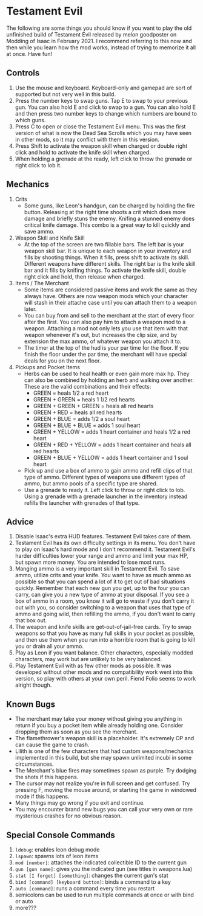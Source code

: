 # Testament Evil
The following are some things you should know if you want to play the old unfinished build of Testament Evil released by melon goodposter on Modding of Isaac in February 2021. I recommend referring to this now and then while you learn how the mod works, instead of trying to memorize it all at once. Have fun!

## Controls
1. Use the mouse and keyboard. Keyboard-only and gamepad are sort of supported but not very well in this build.
2. Press the number keys to swap guns. Tap E to swap to your previous gun. You can also hold E and click to swap to a gun. You can also hold E and then press two number keys to change which numbers are bound to which guns.
3. Press C to open or close the Testament Evil menu. This was the first version of what is now the Dead Sea Scrolls which you may have seen in other mods, so it may conflict with them in this version.
4. Press Shift to activate the weapon skill when charged or double right click and hold to activate the knife skill when charged.
5. When holding a grenade at the ready, left click to throw the grenade or right click to lob it.

## Mechanics
1. Crits
	* Some guns, like Leon's handgun, can be charged by holding the fire button. Releasing at the right time shoots a crit which does more damage and briefly stuns the enemy. Knifing a stunned enemy does critical knife damage. This combo is a great way to kill quickly and save ammo.
2. Weapon Skill and Knife Skill
	* At the top of the screen are two fillable bars. The left bar is your weapon skill bar. It is unique to each weapon in your inventory and fills by shooting things. When it fills, press shift to activate its skill. Different weapons have different skills. The right bar is the knife skill bar and it fills by knifing things. To activate the knife skill, double right click and hold, then release when charged.
3. Items / The Merchant
	* Some items are considered passive items and work the same as they always have. Others are now weapon mods which your character will stash in their attache case until you can attach them to a weapon later.
	* You can buy from and sell to the merchant at the start of every floor after the first. You can also pay him to attach a weapon mod to a weapon. Attaching a mod not only lets you use that item with that weapon whenever it's out, but increases the clip size, and by extension the max ammo, of whatever weapon you attach it to.
	* The timer at the top of the hud is your par time for the floor. If you finish the floor under the par time, the merchant will have special deals for you on the next floor.
4. Pickups and Pocket Items
	* Herbs can be used to heal health or even gain more max hp. They can also be combined by holding an herb and walking over another. These are the valid combinations and their effects:
		* GREEN = heals 1/2 a red heart
		* GREEN + GREEN = heals 1 1/2 red hearts
		* GREEN + GREEN + GREEN = heals all red hearts
		* GREEN + RED = heals all red hearts
		* GREEN + BLUE = adds 1/2 a soul heart
		* GREEN + BLUE + BLUE = adds 1 soul heart
		* GREEN + YELLOW = adds 1 heart container and heals 1/2 a red heart
		* GREEN + RED + YELLOW = adds 1 heart container and heals all red hearts
		* GREEN + BLUE + YELLOW = adds 1 heart container and 1 soul heart
	* Pick up and use a box of ammo to gain ammo and refill clips of that type of ammo. Different types of weapons use different types of ammo, but ammo pools of a specific type are shared.
	* Use a grenade to ready it. Left click to throw or right click to lob. Using a grenade with a grenade launcher in the inventory instead refills the launcher with grenades of that type.

## Advice
1. Disable Isaac's extra HUD features. Testament Evil takes care of them.
2. Testament Evil has its own difficulty settings in its menu. You don't have to play on Isaac's hard mode and I don't recommend it. Testament Evil's harder difficulties lower your range and ammo and limit your max HP, but spawn more money. You are intended to lose most runs.
3. Manging ammo is a very important skill in Testament Evil. To save ammo, utilize crits and your knife. You want to have as much ammo as possible so that you can spend a lot of it to get out of bad situations quickly. Remember that each new gun you get, up to the four you can carry, can give you a new type of ammo at your disposal. If you see a box of ammo in a room, you know it will go to waste if you don't carry it out with you, so consider switching to a weapon that uses that type of ammo and going wild, then refilling the ammo, if you don't want to carry that box out.
4. The weapon and knife skills are get-out-of-jail-free cards. Try to swap weapons so that you have as many full skills in your pocket as possible, and then use them when you run into a horrible room that is going to kill you or drain all your ammo.
5. Play as Leon if you want balance. Other characters, especially modded characters, may work but are unlikely to be very balanced.
6. Play Testament Evil with as few other mods as possible. It was developed without other mods and no compatibility work went into this version, so play with others at your own peril. Fiend Folio seems to work alright though.

## Known Bugs
* The merchant may take your money without giving you anything in return if you buy a pocket item while already holding one. Consider dropping them as soon as you see the merchant.
* The flamethrower's weapon skill is a placeholder. It's extremely OP and can cause the game to crash.
* Lilith is one of the few characters that had custom weapons/mechanics implemented in this build, but she may spawn unlimited incubi in some circumstances.
* The Merchant's blue fires may sometimes spawn as purple. Try dodging the shots if this happens.
* The cursor may not realize you're in full screen and get confused. Try pressing F, moving the mouse around, or starting the game in windowed mode if this happens.
* Many things may go wrong if you exit and continue.
* You may encounter brand new bugs you can call your very own or rare mysterious crashes for no obvious reason.
	
## Special Console Commands
1. `ldebug`: enables leon debug mode
2. `lspawn`: spawns lots of leon items
3. `mod [number]`: attaches the indicated collectible ID to the current gun
4. `gun [gun name]`: gives you the indicated gun (see titles in weapons.lua)
5. `stat [I forget] [something]`: changes the current gun's stat
6. `bind [command] [keyboard button]`: binds a command to a key
7. `auto [command]`: runs a command every time you restart
8. semicolons can be used to run multiple commands at once or with bind or auto
9. more???





